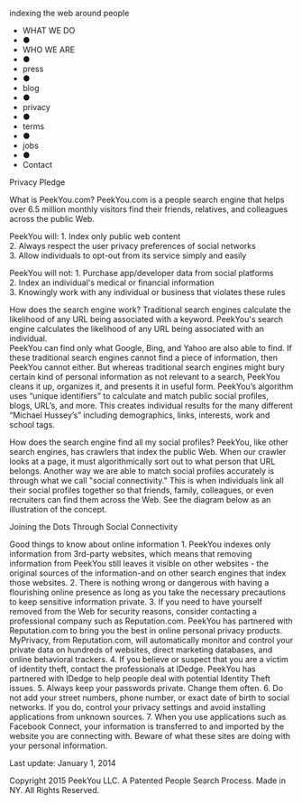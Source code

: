 indexing the web around people

*   WHAT WE DO
*   **●**
*   WHO WE ARE
*   **●**
*   press
*   **●**
*   blog
*   **●**
*   privacy
*   **●**
*   terms
*   **●**
*   jobs
*   **●**
*   Contact

Privacy Pledge

What is PeekYou.com? PeekYou.com is a people search engine that helps over 6.5 million monthly visitors find their friends, relatives, and colleagues across the public Web.

PeekYou will: 1. Index only public web content  
2\. Always respect the user privacy preferences of social networks  
3\. Allow individuals to opt-out from its service simply and easily  

PeekYou will not: 1. Purchase app/developer data from social platforms  
2\. Index an individual's medical or financial information  
3\. Knowingly work with any individual or business that violates these rules  

How does the search engine work? Traditional search engines calculate the likelihood of any URL being associated with a keyword. PeekYou's search engine calculates the likelihood of any URL being associated with an individual.  
PeekYou can find only what Google, Bing, and Yahoo are also able to find. If these traditional search engines cannot find a piece of information, then PeekYou cannot either. But whereas traditional search engines might bury certain kind of personal information as not relevant to a search, PeekYou cleans it up, organizes it, and presents it in useful form. PeekYou’s algorithm uses “unique identifiers” to calculate and match public social profiles, blogs, URL’s, and more. This creates individual results for the many different “Michael Hussey’s” including demographics, links, interests, work and school tags.

How does the search engine find all my social profiles? PeekYou, like other search engines, has crawlers that index the public Web. When our crawler looks at a page, it must algorithmically sort out to what person that URL belongs. Another way we are able to match social profiles accurately is through what we call "social connectivity." This is when individuals link all their social profiles together so that friends, family, colleagues, or even recruiters can find them across the Web. See the diagram below as an illustration of the concept.

Joining the Dots Through Social Connectivity

Good things to know about online information 1. PeekYou indexes only information from 3rd-party websites, which means that removing information from PeekYou still leaves it visible on other websites - the original sources of the information-and on other search engines that index those websites. 2\. There is nothing wrong or dangerous with having a flourishing online presence as long as you take the necessary precautions to keep sensitive information private. 3\. If you need to have yourself removed from the Web for security reasons, consider contacting a professional company such as Reputation.com. PeekYou has partnered with Reputation.com to bring you the best in online personal privacy products. MyPrivacy, from Reputation.com, will automatically monitor and control your private data on hundreds of websites, direct marketing databases, and online behavioral trackers. 4\. If you believe or suspect that you are a victim of identity theft, contact the professionals at IDedge. PeekYou has partnered with IDedge to help people deal with potential Identity Theft issues. 5\. Always keep your passwords private. Change them often. 6\. Do not add your street numbers, phone number, or exact date of birth to social networks. If you do, control your privacy settings and avoid installing applications from unknown sources. 7\. When you use applications such as Facebook Connect, your information is transferred to and imported by the website you are connecting with. Beware of what these sites are doing with your personal information.

Last update: January 1, 2014

Copyright 2015 PeekYou LLC. A Patented People Search Process. Made in NY. All Rights Reserved.